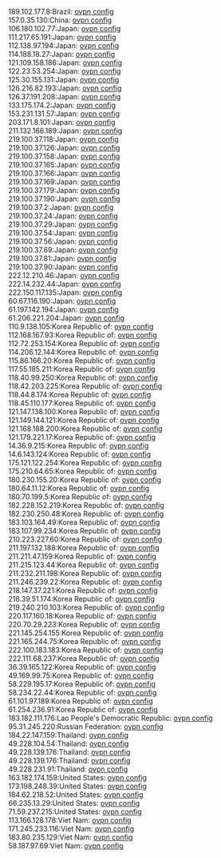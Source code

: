 189.102.177.8:Brazil: [ovpn config](vpn/189_102_177_8.ovpn)  
157.0.35.130:China: [ovpn config](vpn/157_0_35_130.ovpn)  
106.180.102.77:Japan: [ovpn config](vpn/106_180_102_77.ovpn)  
111.217.65.191:Japan: [ovpn config](vpn/111_217_65_191.ovpn)  
112.138.97.194:Japan: [ovpn config](vpn/112_138_97_194.ovpn)  
114.188.18.27:Japan: [ovpn config](vpn/114_188_18_27.ovpn)  
121.109.158.186:Japan: [ovpn config](vpn/121_109_158_186.ovpn)  
122.23.53.254:Japan: [ovpn config](vpn/122_23_53_254.ovpn)  
125.30.155.131:Japan: [ovpn config](vpn/125_30_155_131.ovpn)  
126.216.82.193:Japan: [ovpn config](vpn/126_216_82_193.ovpn)  
126.37.191.208:Japan: [ovpn config](vpn/126_37_191_208.ovpn)  
133.175.174.2:Japan: [ovpn config](vpn/133_175_174_2.ovpn)  
153.231.131.57:Japan: [ovpn config](vpn/153_231_131_57.ovpn)  
203.171.8.101:Japan: [ovpn config](vpn/203_171_8_101.ovpn)  
211.132.166.189:Japan: [ovpn config](vpn/211_132_166_189.ovpn)  
219.100.37.118:Japan: [ovpn config](vpn/219_100_37_118.ovpn)  
219.100.37.126:Japan: [ovpn config](vpn/219_100_37_126.ovpn)  
219.100.37.158:Japan: [ovpn config](vpn/219_100_37_158.ovpn)  
219.100.37.165:Japan: [ovpn config](vpn/219_100_37_165.ovpn)  
219.100.37.166:Japan: [ovpn config](vpn/219_100_37_166.ovpn)  
219.100.37.169:Japan: [ovpn config](vpn/219_100_37_169.ovpn)  
219.100.37.179:Japan: [ovpn config](vpn/219_100_37_179.ovpn)  
219.100.37.190:Japan: [ovpn config](vpn/219_100_37_190.ovpn)  
219.100.37.2:Japan: [ovpn config](vpn/219_100_37_2.ovpn)  
219.100.37.24:Japan: [ovpn config](vpn/219_100_37_24.ovpn)  
219.100.37.29:Japan: [ovpn config](vpn/219_100_37_29.ovpn)  
219.100.37.54:Japan: [ovpn config](vpn/219_100_37_54.ovpn)  
219.100.37.56:Japan: [ovpn config](vpn/219_100_37_56.ovpn)  
219.100.37.69:Japan: [ovpn config](vpn/219_100_37_69.ovpn)  
219.100.37.81:Japan: [ovpn config](vpn/219_100_37_81.ovpn)  
219.100.37.90:Japan: [ovpn config](vpn/219_100_37_90.ovpn)  
222.12.210.46:Japan: [ovpn config](vpn/222_12_210_46.ovpn)  
222.14.232.44:Japan: [ovpn config](vpn/222_14_232_44.ovpn)  
222.150.117.135:Japan: [ovpn config](vpn/222_150_117_135.ovpn)  
60.67.116.190:Japan: [ovpn config](vpn/60_67_116_190.ovpn)  
61.197.142.194:Japan: [ovpn config](vpn/61_197_142_194.ovpn)  
61.206.221.204:Japan: [ovpn config](vpn/61_206_221_204.ovpn)  
110.9.138.105:Korea Republic of: [ovpn config](vpn/110_9_138_105.ovpn)  
112.168.167.93:Korea Republic of: [ovpn config](vpn/112_168_167_93.ovpn)  
112.72.253.154:Korea Republic of: [ovpn config](vpn/112_72_253_154.ovpn)  
114.206.12.144:Korea Republic of: [ovpn config](vpn/114_206_12_144.ovpn)  
115.86.166.20:Korea Republic of: [ovpn config](vpn/115_86_166_20.ovpn)  
117.55.185.211:Korea Republic of: [ovpn config](vpn/117_55_185_211.ovpn)  
118.40.99.250:Korea Republic of: [ovpn config](vpn/118_40_99_250.ovpn)  
118.42.203.225:Korea Republic of: [ovpn config](vpn/118_42_203_225.ovpn)  
118.44.8.174:Korea Republic of: [ovpn config](vpn/118_44_8_174.ovpn)  
118.45.110.177:Korea Republic of: [ovpn config](vpn/118_45_110_177.ovpn)  
121.147.138.100:Korea Republic of: [ovpn config](vpn/121_147_138_100.ovpn)  
121.149.144.121:Korea Republic of: [ovpn config](vpn/121_149_144_121.ovpn)  
121.168.188.200:Korea Republic of: [ovpn config](vpn/121_168_188_200.ovpn)  
121.179.221.17:Korea Republic of: [ovpn config](vpn/121_179_221_17.ovpn)  
14.36.9.215:Korea Republic of: [ovpn config](vpn/14_36_9_215.ovpn)  
14.6.143.124:Korea Republic of: [ovpn config](vpn/14_6_143_124.ovpn)  
175.121.122.254:Korea Republic of: [ovpn config](vpn/175_121_122_254.ovpn)  
175.210.64.65:Korea Republic of: [ovpn config](vpn/175_210_64_65.ovpn)  
180.230.155.20:Korea Republic of: [ovpn config](vpn/180_230_155_20.ovpn)  
180.64.11.12:Korea Republic of: [ovpn config](vpn/180_64_11_12.ovpn)  
180.70.199.5:Korea Republic of: [ovpn config](vpn/180_70_199_5.ovpn)  
182.228.152.219:Korea Republic of: [ovpn config](vpn/182_228_152_219.ovpn)  
182.230.250.48:Korea Republic of: [ovpn config](vpn/182_230_250_48.ovpn)  
183.103.164.49:Korea Republic of: [ovpn config](vpn/183_103_164_49.ovpn)  
183.107.99.234:Korea Republic of: [ovpn config](vpn/183_107_99_234.ovpn)  
210.223.227.60:Korea Republic of: [ovpn config](vpn/210_223_227_60.ovpn)  
211.197.132.188:Korea Republic of: [ovpn config](vpn/211_197_132_188.ovpn)  
211.211.47.159:Korea Republic of: [ovpn config](vpn/211_211_47_159.ovpn)  
211.215.123.44:Korea Republic of: [ovpn config](vpn/211_215_123_44.ovpn)  
211.232.211.198:Korea Republic of: [ovpn config](vpn/211_232_211_198.ovpn)  
211.246.239.22:Korea Republic of: [ovpn config](vpn/211_246_239_22.ovpn)  
218.147.37.221:Korea Republic of: [ovpn config](vpn/218_147_37_221.ovpn)  
218.39.51.174:Korea Republic of: [ovpn config](vpn/218_39_51_174.ovpn)  
219.240.210.103:Korea Republic of: [ovpn config](vpn/219_240_210_103.ovpn)  
220.117.160.18:Korea Republic of: [ovpn config](vpn/220_117_160_18.ovpn)  
220.70.29.223:Korea Republic of: [ovpn config](vpn/220_70_29_223.ovpn)  
221.145.254.155:Korea Republic of: [ovpn config](vpn/221_145_254_155.ovpn)  
221.165.244.75:Korea Republic of: [ovpn config](vpn/221_165_244_75.ovpn)  
222.100.183.183:Korea Republic of: [ovpn config](vpn/222_100_183_183.ovpn)  
222.111.68.237:Korea Republic of: [ovpn config](vpn/222_111_68_237.ovpn)  
36.39.165.122:Korea Republic of: [ovpn config](vpn/36_39_165_122.ovpn)  
49.169.99.75:Korea Republic of: [ovpn config](vpn/49_169_99_75.ovpn)  
58.229.195.17:Korea Republic of: [ovpn config](vpn/58_229_195_17.ovpn)  
58.234.22.44:Korea Republic of: [ovpn config](vpn/58_234_22_44.ovpn)  
61.101.97.189:Korea Republic of: [ovpn config](vpn/61_101_97_189.ovpn)  
61.254.236.91:Korea Republic of: [ovpn config](vpn/61_254_236_91.ovpn)  
183.182.111.176:Lao People's Democratic Republic: [ovpn config](vpn/183_182_111_176.ovpn)  
95.31.245.220:Russian Federation: [ovpn config](vpn/95_31_245_220.ovpn)  
184.22.147.159:Thailand: [ovpn config](vpn/184_22_147_159.ovpn)  
49.228.104.54:Thailand: [ovpn config](vpn/49_228_104_54.ovpn)  
49.228.139.176:Thailand: [ovpn config](vpn/49_228_139_176.ovpn)  
49.228.139.176:Thailand: [ovpn config](vpn/49_228_139_176.ovpn)  
49.228.231.91:Thailand: [ovpn config](vpn/49_228_231_91.ovpn)  
163.182.174.159:United States: [ovpn config](vpn/163_182_174_159.ovpn)  
173.198.248.39:United States: [ovpn config](vpn/173_198_248_39.ovpn)  
184.62.218.52:United States: [ovpn config](vpn/184_62_218_52.ovpn)  
66.235.13.29:United States: [ovpn config](vpn/66_235_13_29.ovpn)  
71.59.237.215:United States: [ovpn config](vpn/71_59_237_215.ovpn)  
113.166.128.178:Viet Nam: [ovpn config](vpn/113_166_128_178.ovpn)  
171.245.233.116:Viet Nam: [ovpn config](vpn/171_245_233_116.ovpn)  
183.80.235.129:Viet Nam: [ovpn config](vpn/183_80_235_129.ovpn)  
58.187.97.69:Viet Nam: [ovpn config](vpn/58_187_97_69.ovpn)  
